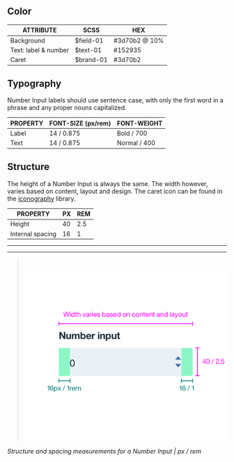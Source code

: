 ## Color

| ATTRIBUTE                | SCSS      | HEX           |
|----------------------|-----------|---------------|
| Background           | $field-01 | #3d70b2 @ 10% |
| Text: label & number | $text-01  | #152935       |
| Caret                | $brand-01 | #3d70b2       |

## Typography

Number Input labels should use sentence case, with only the first word in a phrase and any proper nouns capitalized.

| PROPERTY  | FONT-SIZE (px/rem)      | FONT-WEIGHT  |
|------------|-----------------|--------------|
| Label       | 14 / 0.875 | Bold / 700   |
| Text        | 14 / 0.875 | Normal / 400   |

## Structure

The height of a Number Input is always the same. The width however, varies based on content, layout and design. The caret icon can be found in the [iconography](/style/iconography/library) library.

| PROPERTY         | PX | REM |
|------------------|----|-----|
| Height           | 40 | 2.5 |
| Internal spacing | 16 | 1   |


---
***
> 
![Structure and spacing for number input](images/number-input-style-1.png)

_Structure and spacing measurements for a Number Input | px / rem_
